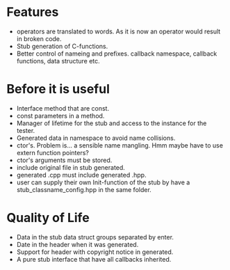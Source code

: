 # Features
 - operators are translated to words. As it is now an operator would result in broken code.
 - Stub generation of C-functions.
 - Better control of nameing and prefixes. callback namespace, callback
   functions, data structure etc.

# Before it is useful
 - Interface method that are const.
 - const parameters in a method.
 - Manager of lifetime for the stub and access to the instance for the tester.
 - Generated data in namespace to avoid name collisions.
 - ctor's. Problem is... a sensible name mangling.
   Hmm maybe have to use extern function pointers?
 - ctor's arguments must be stored.
 - include original file in stub generated.
 - generated .cpp must include generated .hpp.
 - user can supply their own Init-function of the stub by have a stub_classname_config.hpp in the same folder.

# Quality of Life
 - Data in the stub data struct groups separated by enter.
 - Date in the header when it was generated.
 - Support for header with copyright notice in generated.
 - A pure stub interface that have all callbacks inherited.

